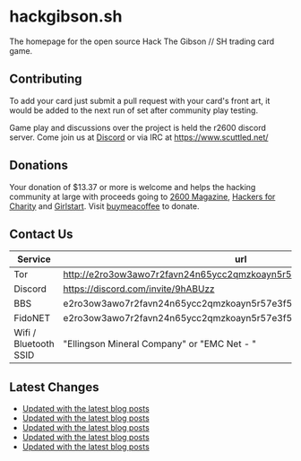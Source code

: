 # hackgibson.sh
The homepage for the open source Hack The Gibson // SH trading card game.


## Contributing

To add your card just submit a pull request with your card's front art, it would be added to the next run of set after community play testing.

Game play and discussions over the project is held the r2600 discord server. Come join us at [Discord](https://discord.com/invite/9hABUzz) or via IRC at https://www.scuttled.net/


## Donations

Your donation of $13.37 or more is welcome and helps the hacking community at large with proceeds going to [2600 Magazine](https://2600.com/), [Hackers for Charity](https://hackersforcharity.org) and [Girlstart](https://girlstart.org).  Visit [buymeacoffee](https://www.buymeacoffee.com/hackgibson.sh) to donate.


## Contact Us

Service | url
-|-
Tor | http://e2ro3ow3awo7r2favn24n65ycc2qmzkoayn5r57e3f56nvjwdcgg32ad.onion
Discord | https://discord.com/invite/9hABUzz
BBS | e2ro3ow3awo7r2favn24n65ycc2qmzkoayn5r57e3f56nvjwdcgg32ad.onion:23
FidoNET | e2ro3ow3awo7r2favn24n65ycc2qmzkoayn5r57e3f56nvjwdcgg32ad.onion:24554
Wifi / Bluetooth SSID | "Ellingson Mineral Company" or "EMC Net - <fidonet address>"

## Latest Changes
<!-- BLOG-POST-LIST:START -->
- [Updated with the latest blog posts](https://github.com/DFW2600/hackgibson.sh/commit/12fde33a6009490a00433d87ba51b27000c77426)
- [Updated with the latest blog posts](https://github.com/DFW2600/hackgibson.sh/commit/4aaac46b88afcdfc1e5d5fdd3ff62dfb8bf6bb2a)
- [Updated with the latest blog posts](https://github.com/DFW2600/hackgibson.sh/commit/3701c6310683ab0fa366da8c45d42bb48915e7fb)
- [Updated with the latest blog posts](https://github.com/DFW2600/hackgibson.sh/commit/467877ccabbc3d3cf3695544a4f59dd98deb719e)
- [Updated with the latest blog posts](https://github.com/DFW2600/hackgibson.sh/commit/b150f27845d32b88ac850a25fce2d265f43952d8)
<!-- BLOG-POST-LIST:END -->
